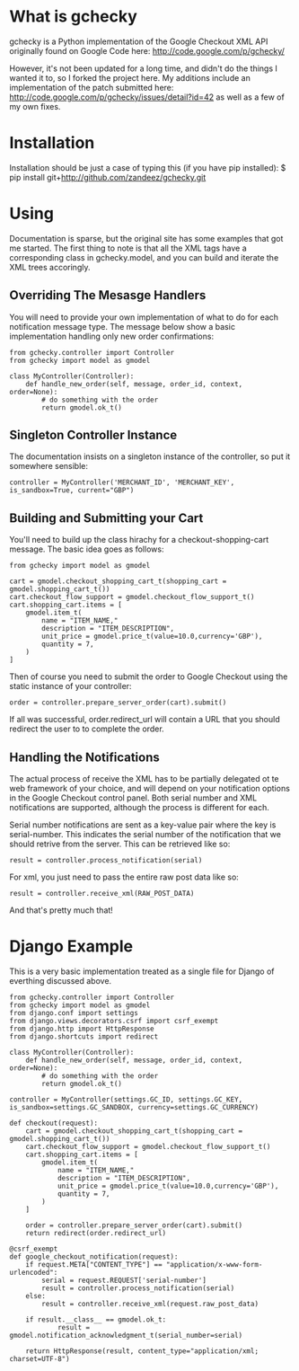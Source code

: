 What is gchecky
===============
gchecky is a Python implementation of the Google Checkout XML API originally found on Google Code here: http://code.google.com/p/gchecky/

However, it's not been updated for a long time, and didn't do the things I wanted it to, so I forked the project here.
My additions include an implementation of the patch submitted here: http://code.google.com/p/gchecky/issues/detail?id=42 as well as a few of my own fixes.

Installation
============
Installation should be just a case of typing this (if you have pip installed):
	$ pip install git+http://github.com/zandeez/gchecky.git

Using
=====
Documentation is sparse, but the original site has some examples that got me started. The first thing to note is that all the XML tags have a
corresponding class in gchecky.model, and you can build and iterate the XML trees accoringly.

Overriding The Mesasge Handlers
-------------------------------
You will need to provide your own implementation of what to do for each notification message type. The message below show a basic implementation
handling only new order confirmations:

	from gchecky.controller import Controller
	from gchecky import model as gmodel
	
	class MyController(Controller):
		def handle_new_order(self, message, order_id, context, order=None):
			# do something with the order
			return gmodel.ok_t()

Singleton Controller Instance
-----------------------------
The documentation insists on a singleton instance of the controller, so put it somewhere sensible:

	controller = MyController('MERCHANT_ID', 'MERCHANT_KEY', is_sandbox=True, current="GBP")

Building and Submitting your Cart
---------------------------------
You'll need to build up the class hirachy for a checkout-shopping-cart message. The basic idea goes as follows:

	from gchecky import model as gmodel
	
	cart = gmodel.checkout_shopping_cart_t(shopping_cart = gmodel.shopping_cart_t())
	cart.checkout_flow_support = gmodel.checkout_flow_support_t()
	cart.shopping_cart.items = [
		gmodel.item_t(
			name = "ITEM_NAME,"
			description = "ITEM_DESCRIPTION",
			unit_price = gmodel.price_t(value=10.0,currency='GBP'),
			quantity = 7,
		)
	]
	
Then of course you need to submit the order to Google Checkout using the static instance of your controller:

	order = controller.prepare_server_order(cart).submit()
	
If all was successful, order.redirect_url will contain a URL that you should redirect the user to to complete the order.

Handling the Notifications
--------------------------
The actual process of receive the XML has to be partially delegated ot te web framework of your choice, and will depend on your notification options in 
the Google Checkout control panel. Both serial number and XML notifications are supported, although the process is different for each.

Serial number notifications are sent as a key-value pair where the key is serial-number. This indicates the serial number of the notification that we
should retrive from the server. This can be retrieved like so:

	result = controller.process_notification(serial)
	
For xml, you just need to pass the entire raw post data like so:

	result = controller.receive_xml(RAW_POST_DATA)
	
And that's pretty much that!

Django Example
==============
This is a very basic implementation treated as a single file for Django of everthing discussed above.

	from gchecky.controller import Controller
	from gchecky import model as gmodel
	from django.conf import settings
	from django.views.decorators.csrf import csrf_exempt
	from django.http import HttpResponse
	from django.shortcuts import redirect
	
	class MyController(Controller):
		def handle_new_order(self, message, order_id, context, order=None):
			# do something with the order
			return gmodel.ok_t()
	
	controller = MyController(settings.GC_ID, settings.GC_KEY, is_sandbox=settings.GC_SANDBOX, currency=settings.GC_CURRENCY)
	
	def checkout(request):
		cart = gmodel.checkout_shopping_cart_t(shopping_cart = gmodel.shopping_cart_t())
		cart.checkout_flow_support = gmodel.checkout_flow_support_t()
		cart.shopping_cart.items = [
			gmodel.item_t(
				name = "ITEM_NAME,"
				description = "ITEM_DESCRIPTION",
				unit_price = gmodel.price_t(value=10.0,currency='GBP'),
				quantity = 7,
			)
		]
		
		order = controller.prepare_server_order(cart).submit()
		return redirect(order.redirect_url)
	
	@csrf_exempt
	def google_checkout_notification(request):
		if request.META["CONTENT_TYPE"] == "application/x-www-form-urlencoded":
			serial = request.REQUEST['serial-number']
			result = controller.process_notification(serial)
		else:
			result = controller.receive_xml(request.raw_post_data)
		
		if result.__class__ == gmodel.ok_t:
				result = gmodel.notification_acknowledgment_t(serial_number=serial)
			
		return HttpResponse(result, content_type="application/xml; charset=UTF-8")
